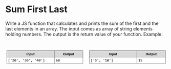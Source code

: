 # Sum First Last
Write a JS function that calculates and prints the sum of the first and the last elements in an array.
The input comes as array of string elements holding numbers.
The output is the return value of your function.
Example:

# ![Examples](example.png)




